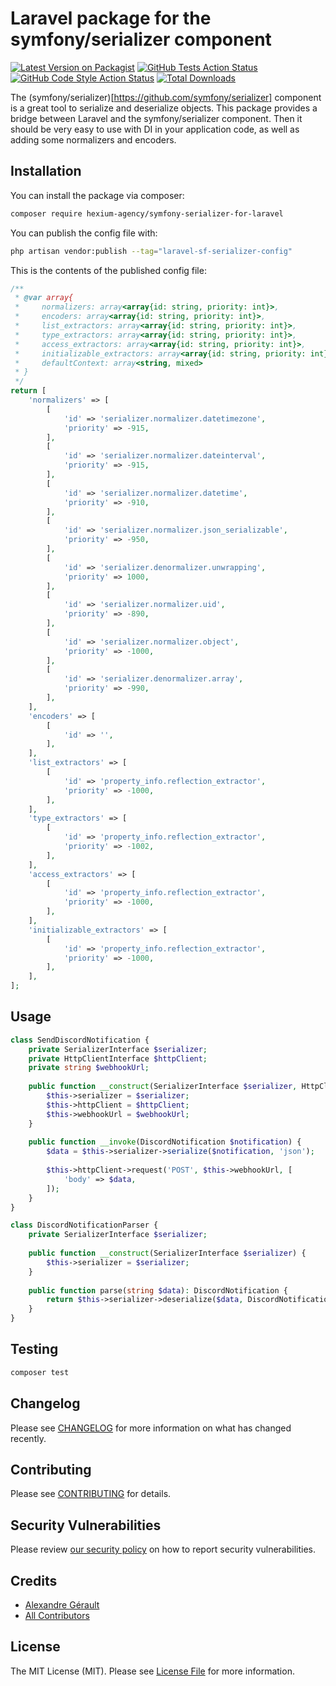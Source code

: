 # Laravel package for the symfony/serializer component

[![Latest Version on Packagist](https://img.shields.io/packagist/v/alexandregerault/laravel-sf-serializer.svg?style=flat-square)](https://packagist.org/packages/alexandregerault/laravel-sf-serializer)
[![GitHub Tests Action Status](https://img.shields.io/github/actions/workflow/status/alexandregerault/laravel-sf-serializer/run-tests.yml?branch=main&label=tests&style=flat-square)](https://github.com/alexandregerault/laravel-sf-serializer/actions?query=workflow%3Arun-tests+branch%3Amain)
[![GitHub Code Style Action Status](https://img.shields.io/github/actions/workflow/status/alexandregerault/laravel-sf-serializer/fix-php-code-style-issues.yml?branch=main&label=code%20style&style=flat-square)](https://github.com/alexandregerault/laravel-sf-serializer/actions?query=workflow%3A"Fix+PHP+code+style+issues"+branch%3Amain)
[![Total Downloads](https://img.shields.io/packagist/dt/alexandregerault/laravel-sf-serializer.svg?style=flat-square)](https://packagist.org/packages/alexandregerault/laravel-sf-serializer)

The (symfony/serializer)[https://github.com/symfony/serializer] component is a great tool to serialize and deserialize objects. This package provides a bridge 
between Laravel and the symfony/serializer component. Then it should be very easy to use with DI in your application
code, as well as adding some normalizers and encoders.

## Installation

You can install the package via composer:

```bash
composer require hexium-agency/symfony-serializer-for-laravel
```

You can publish the config file with:

```bash
php artisan vendor:publish --tag="laravel-sf-serializer-config"
```

This is the contents of the published config file:

```php
/**
 * @var array{
 *     normalizers: array<array{id: string, priority: int}>,
 *     encoders: array<array{id: string, priority: int}>,
 *     list_extractors: array<array{id: string, priority: int}>,
 *     type_extractors: array<array{id: string, priority: int}>,
 *     access_extractors: array<array{id: string, priority: int}>,
 *     initializable_extractors: array<array{id: string, priority: int}>,
 *     defaultContext: array<string, mixed>
 * }
 */
return [
    'normalizers' => [
        [
            'id' => 'serializer.normalizer.datetimezone',
            'priority' => -915,
        ],
        [
            'id' => 'serializer.normalizer.dateinterval',
            'priority' => -915,
        ],
        [
            'id' => 'serializer.normalizer.datetime',
            'priority' => -910,
        ],
        [
            'id' => 'serializer.normalizer.json_serializable',
            'priority' => -950,
        ],
        [
            'id' => 'serializer.denormalizer.unwrapping',
            'priority' => 1000,
        ],
        [
            'id' => 'serializer.normalizer.uid',
            'priority' => -890,
        ],
        [
            'id' => 'serializer.normalizer.object',
            'priority' => -1000,
        ],
        [
            'id' => 'serializer.denormalizer.array',
            'priority' => -990,
        ],
    ],
    'encoders' => [
        [
            'id' => '',
        ],
    ],
    'list_extractors' => [
        [
            'id' => 'property_info.reflection_extractor',
            'priority' => -1000,
        ],
    ],
    'type_extractors' => [
        [
            'id' => 'property_info.reflection_extractor',
            'priority' => -1002,
        ],
    ],
    'access_extractors' => [
        [
            'id' => 'property_info.reflection_extractor',
            'priority' => -1000,
        ],
    ],
    'initializable_extractors' => [
        [
            'id' => 'property_info.reflection_extractor',
            'priority' => -1000,
        ],
    ],
];

```

## Usage

```php
class SendDiscordNotification {
    private SerializerInterface $serializer;
    private HttpClientInterface $httpClient;
    private string $webhookUrl;
    
    public function __construct(SerializerInterface $serializer, HttpClientInterface $httpClient, string $webhookUrl) {
        $this->serializer = $serializer;
        $this->httpClient = $httpClient;
        $this->webhookUrl = $webhookUrl;
    }
    
    public function __invoke(DiscordNotification $notification) {
        $data = $this->serializer->serialize($notification, 'json');
        
        $this->httpClient->request('POST', $this->webhookUrl, [
            'body' => $data,
        ]);
    }
}
```

```php
class DiscordNotificationParser {
    private SerializerInterface $serializer;
    
    public function __construct(SerializerInterface $serializer) {
        $this->serializer = $serializer;
    }
    
    public function parse(string $data): DiscordNotification {
        return $this->serializer->deserialize($data, DiscordNotification::class, 'json');
    }
}
```

## Testing

```bash
composer test
```

## Changelog

Please see [CHANGELOG](CHANGELOG.md) for more information on what has changed recently.

## Contributing

Please see [CONTRIBUTING](CONTRIBUTING.md) for details.

## Security Vulnerabilities

Please review [our security policy](../../security/policy) on how to report security vulnerabilities.

## Credits

- [Alexandre Gérault](https://github.com/AlexandreGerault)
- [All Contributors](../../contributors)

## License

The MIT License (MIT). Please see [License File](LICENSE.md) for more information.
